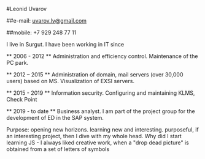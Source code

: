 #Leonid Uvarov 

##e-mail: uvarov.lv@gmail.com 

##mobile: +7 929 248 77 11

I live in Surgut. I have been working in IT since 

** 2006 - 2012 ** Administration and efficiency control. Maintenance of the PC park.

** 2012 – 2015 **  Administration of domain, mail servers (over 30,000 users) based on MS. Visualization of EXSI servers.

** 2015 - 2019 **  Information security. Configuring and maintaining KLMS, Check Point 

** 2019 - to date **  Business analyst. I am part of the project group for the development of ED in the SAP system.

Purpose: opening new horizons. learning new and interesting. purposeful, if an interesting project, then I dive with my whole head. Why did I start learning JS - I always liked creative work, when a "drop dead picture" is obtained from a set of letters of symbols

